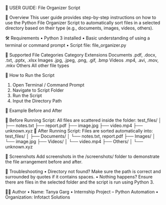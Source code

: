 🧾 USER GUIDE: File Organizer Script

📌 Overview
This user guide provides step-by-step instructions on how to use the Python File Organizer Script to automatically sort files in a selected directory based on their type (e.g., documents, images, videos, others).

🛠️ Requirements
•	Python 3 installed
•	Basic understanding of using a terminal or command prompt
•	Script file: file_organizer.py

📁 Supported File Categories
Category	         Extensions
Documents	     .pdf, .docx, .txt, .pptx, .xlsx
Images	         .jpg, .jpeg, .png, .gif, .bmp
Videos	         .mp4, .avi, .mov, .mkv
Others	         All other file types

🚀 How to Run the Script
1.	Open Terminal / Command Prompt
2.	Navigate to Script Folder
3.	Run the Script
4.	Input the Directory Path

🧪 Example Before and After

📂 Before Running Script:
All files are scattered inside the folder:
test_files/
│
├── notes.txt
├── report.pdf
├── image.jpg
├── video.mp4
├── unknown.xyz
📂 After Running Script:
Files are sorted automatically into:
test_files/
│
├── Documents/
│   └── notes.txt, report.pdf
├── Images/
│   └── image.jpg
├── Videos/
│   └── video.mp4
├── Others/
│   └── unknown.xyz

📸 Screenshots
Add screenshots in the /screenshots/ folder to demonstrate the file arrangement before and after.

🔧 Troubleshooting
•	Directory not found?
Make sure the path is correct and surrounded by quotes if it contains spaces.
•	Nothing happens?
Ensure there are files in the selected folder and the script is run using Python 3.

👨‍💻 Author
•	Name: Tanya Garg
•	Internship Project – Python Automation
•	Organization: Infotact Solutions

